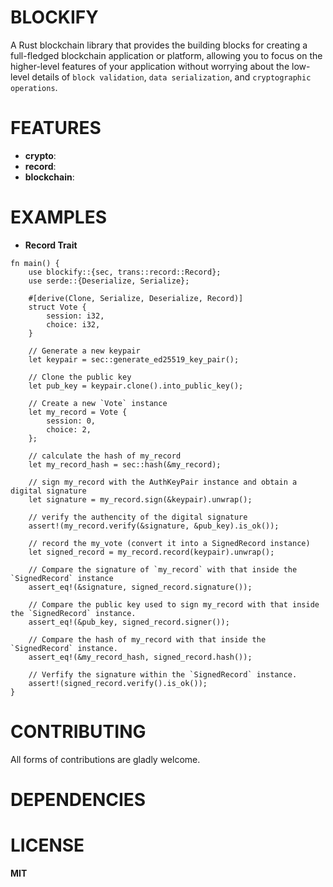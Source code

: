 # BLOCKIFY


A Rust blockchain library that provides the building blocks for creating a full-fledged blockchain application or platform, allowing you to focus on the higher-level features of your application without worrying about the low-level details of `block validation`, `data serialization`, and `cryptographic operations`.


# FEATURES
- **crypto**: 
- **record**:
- **blockchain**: 


# EXAMPLES

- **Record Trait** 
```
fn main() {
    use blockify::{sec, trans::record::Record};
    use serde::{Deserialize, Serialize};

    #[derive(Clone, Serialize, Deserialize, Record)]
    struct Vote {
        session: i32,
        choice: i32,
    }

    // Generate a new keypair
    let keypair = sec::generate_ed25519_key_pair();

    // Clone the public key
    let pub_key = keypair.clone().into_public_key();

    // Create a new `Vote` instance
    let my_record = Vote {
        session: 0,
        choice: 2,
    };

    // calculate the hash of my_record
    let my_record_hash = sec::hash(&my_record);

    // sign my_record with the AuthKeyPair instance and obtain a digital signature
    let signature = my_record.sign(&keypair).unwrap();

    // verify the authencity of the digital signature
    assert!(my_record.verify(&signature, &pub_key).is_ok());

    // record the my_vote (convert it into a SignedRecord instance)
    let signed_record = my_record.record(keypair).unwrap();

    // Compare the signature of `my_record` with that inside the `SignedRecord` instance
    assert_eq!(&signature, signed_record.signature());

    // Compare the public key used to sign my_record with that inside the `SignedRecord` instance.
    assert_eq!(&pub_key, signed_record.signer());

    // Compare the hash of my_record with that inside the `SignedRecord` instance.
    assert_eq!(&my_record_hash, signed_record.hash());

    // Verfify the signature within the `SignedRecord` instance.
    assert!(signed_record.verify().is_ok());
}

```





# CONTRIBUTING

All forms of contributions are gladly welcome.


# DEPENDENCIES


# LICENSE

**MIT**